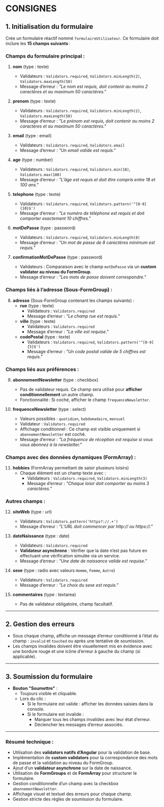 # CONSIGNES

## 1. Initialisation du formulaire
Crée un formulaire réactif nommé `formulaireUtilisateur`. Ce formulaire doit inclure les **15 champs suivants** :

### Champs du formulaire principal :
1. **nom** (type : texte)  
   - Validateurs : `Validators.required`, `Validators.minLength(2)`, `Validators.maxLength(50)`  
   - Message d’erreur : *"Le nom est requis, doit contenir au moins 2 caractères et au maximum 50 caractères."*

2. **prenom** (type : texte)  
   - Validateurs : `Validators.required`, `Validators.minLength(2)`, `Validators.maxLength(50)`  
   - Message d’erreur : *"Le prénom est requis, doit contenir au moins 2 caractères et au maximum 50 caractères."*

3. **email** (type : email)  
   - Validateurs : `Validators.required`, `Validators.email`  
   - Message d’erreur : *"Un email valide est requis."*

4. **age** (type : number)  
   - Validateurs : `Validators.required`, `Validators.min(18)`, `Validators.max(100)`  
   - Message d’erreur : *"L’âge est requis et doit être compris entre 18 et 100 ans."*

5. **telephone** (type : texte)  
   - Validateurs : `Validators.required`, `Validators.pattern('^[0-9]{10}$')`  
   - Message d’erreur : *"Le numéro de téléphone est requis et doit comporter exactement 10 chiffres."*

6. **motDePasse** (type : password)  
   - Validateurs : `Validators.required`, `Validators.minLength(8)`  
   - Message d’erreur : *"Un mot de passe de 8 caractères minimum est requis."*

7. **confirmationMotDePasse** (type : password)  
   - Validateurs : Comparaison avec le champ `motDePasse` via un **custom validator au niveau du FormGroup**.  
   - Message d’erreur : *"Les mots de passe doivent correspondre."*

### Champs liés à l’adresse (Sous-FormGroup) :
8. **adresse** (Sous-FormGroup contenant les champs suivants) :
   - **rue** (type : texte)  
     - Validateurs : `Validators.required`  
     - Message d’erreur : *"Le champ rue est requis."*
   - **ville** (type : texte)  
     - Validateurs : `Validators.required`  
     - Message d’erreur : *"La ville est requise."*
   - **codePostal** (type : texte)  
     - Validateurs : `Validators.required`, `Validators.pattern('^[0-9]{5}$')`  
     - Message d’erreur : *"Un code postal valide de 5 chiffres est requis."*

### Champs liés aux préférences :
9. **abonnementNewsletter** (type : checkbox)  
   - Pas de validateur requis. Ce champ sera utilisé pour **afficher conditionnellement** un autre champ.  
   - Fonctionnalité : Si coché, afficher le champ `frequenceNewsletter`.

10. **frequenceNewsletter** (type : select)  
    - Valeurs possibles : `quotidien`, `hebdomadaire`, `mensuel`  
    - Validateur : `Validators.required`  
    - Affichage conditionnel : Ce champ est visible uniquement si `abonnementNewsletter` est coché.  
    - Message d’erreur : *"La fréquence de réception est requise si vous vous abonnez à la newsletter."*

### Champs avec des données dynamiques (FormArray) :
11. **hobbies** (FormArray permettant de saisir plusieurs loisirs)  
    - Chaque élément est un champ texte avec :  
      - Validateurs : `Validators.required`, `Validators.minLength(3)`  
      - Message d’erreur : *"Chaque loisir doit comporter au moins 3 caractères."*

### Autres champs :
12. **siteWeb** (type : url)  
    - Validateurs : `Validators.pattern('https?://.+')`  
    - Message d’erreur : *"L’URL doit commencer par http:// ou https://."*

13. **dateNaissance** (type : date)  
    - Validateurs : `Validators.required`  
    - **Validateur asynchrone** : Vérifier que la date n’est pas future en effectuant une vérification simulée via un service.  
    - Message d’erreur : *"Une date de naissance valide est requise."*

14. **sexe** (type : radio avec valeurs `Homme`, `Femme`, `Autre`)  
    - Validateurs : `Validators.required`  
    - Message d’erreur : *"Le choix du sexe est requis."*

15. **commentaires** (type : textarea)  
    - Pas de validateur obligatoire, champ facultatif.

---

## 2. Gestion des erreurs
- Sous chaque champ, affiche un message d’erreur conditionné à l’état du champ : `invalid` et `touched` ou après une tentative de soumission.  
- Les champs invalides doivent être visuellement mis en évidence avec une bordure rouge et une icône d’erreur à gauche du champ (si applicable).

---

## 3. Soumission du formulaire
- **Bouton "Soumettre"** :  
  - Toujours visible et cliquable.  
  - Lors du clic :  
    - Si le formulaire est valide : afficher les données saisies dans la console.  
    - Si le formulaire est invalide :  
      - Marquer tous les champs invalides avec leur état d’erreur.  
      - Déclencher les messages d’erreur associés.

---

### Résumé technique :
- Utilisation des **validators natifs d’Angular** pour la validation de base.  
- Implémentation de **custom validators** pour la correspondance des mots de passe et la validation au niveau du FormGroup.  
- Ajout d’un **validateur asynchrone** sur la date de naissance.  
- Utilisation de **FormGroups** et de **FormArray** pour structurer le formulaire.  
- Gestion conditionnelle d’un champ avec la checkbox `abonnementNewsletter`.  
- Affichage visuel et textuel des erreurs pour chaque champ.  
- Gestion stricte des règles de soumission du formulaire.
